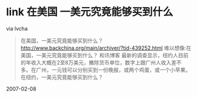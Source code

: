 # link 在美国 一美元究竟能够买到什么

via lvcha

> 在美国，一美元究竟能够买到什么？
> http://www.backchina.org/main/archiver/?tid-439252.html
> 难以想像:在美国，一美元究竟能够买到什么？
> 和讯博客
> 最新的调查显示，纽约人目前的年收入大概在2至8万美元，撇除货币单位，数字上跟广州人收入差不多。在广州，一元钱可以分别买到一份晚报，或两个鸡蛋，或一个小苹果。在纽约，一美元究竟能够买到什么？


2007-02-08